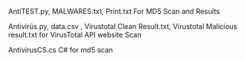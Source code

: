 AntiTEST.py, MALWARES.txt, Print.txt For MD5 Scan and Results

Antivirüs.py, data.csv , Virustotal Clean Result.txt, Virustotal Malicious result.txt for VirusTotal API website Scan

AntivirusCS.cs C# for md5 scan

